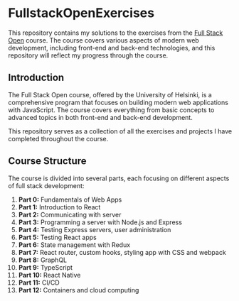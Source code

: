 # FullstackOpenExercises

This repository contains my solutions to the exercises from the [Full Stack Open](https://fullstackopen.com/) course. The course covers various aspects of modern web development, including front-end and back-end technologies, and this repository will reflect my progress through the course.

## Introduction

The Full Stack Open course, offered by the University of Helsinki, is a comprehensive program that focuses on building modern web applications with JavaScript. The course covers everything from basic concepts to advanced topics in both front-end and back-end development.

This repository serves as a collection of all the exercises and projects I have completed throughout the course.

## Course Structure

The course is divided into several parts, each focusing on different aspects of full stack development:

1. **Part 0:** Fundamentals of Web Apps
2. **Part 1:** Introduction to React
3. **Part 2:** Communicating with server
4. **Part 3:** Programming a server with Node.js and Express
5. **Part 4:** Testing Express servers, user administration
6. **Part 5:** Testing React apps
7. **Part 6:** State management with Redux
8. **Part 7:** React router, custom hooks, styling app with CSS and webpack
9. **Part 8:** GraphQL
10. **Part 9:** TypeScript
11. **Part 10:** React Native
12. **Part 11:** CI/CD
13. **Part 12:** Containers and cloud computing
